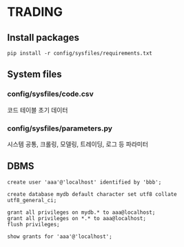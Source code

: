 # TRADING

## Install packages

```
pip install -r config/sysfiles/requirements.txt
```

## System files

### config/sysfiles/code.csv
코드 테이블 초기 데이터

### config/sysfiles/parameters.py
시스템 공통, 크롤링, 모델링, 트레이딩, 로그 등 파라미터

## DBMS

```
create user 'aaa'@'localhost' identified by 'bbb';
```

```
create database mydb default character set utf8 collate utf8_general_ci;
```

```
grant all privileges on mydb.* to aaa@localhost;
grant all privileges on *.* to aaa@localhost;
flush privileges;
```

``` 
show grants for 'aaa'@'localhost';
```



